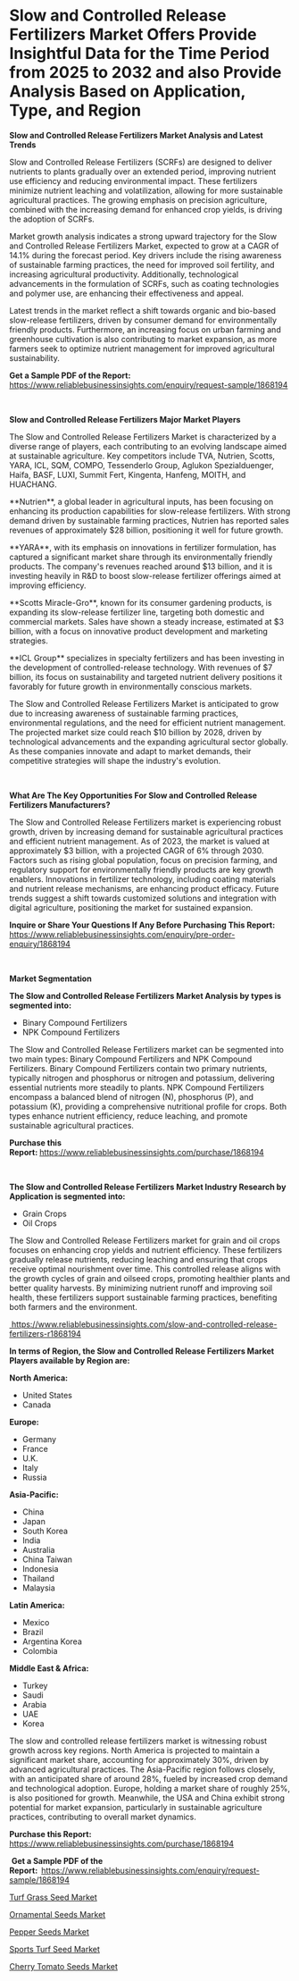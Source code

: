 <p><h1>Slow and Controlled Release Fertilizers Market Offers Provide Insightful Data for the Time Period from 2025 to 2032 and also Provide Analysis Based on Application, Type, and Region</h1></p><p><strong>Slow and Controlled Release Fertilizers Market Analysis and Latest Trends</strong></p>
<p><p>Slow and Controlled Release Fertilizers (SCRFs) are designed to deliver nutrients to plants gradually over an extended period, improving nutrient use efficiency and reducing environmental impact. These fertilizers minimize nutrient leaching and volatilization, allowing for more sustainable agricultural practices. The growing emphasis on precision agriculture, combined with the increasing demand for enhanced crop yields, is driving the adoption of SCRFs.</p><p>Market growth analysis indicates a strong upward trajectory for the Slow and Controlled Release Fertilizers Market, expected to grow at a CAGR of 14.1% during the forecast period. Key drivers include the rising awareness of sustainable farming practices, the need for improved soil fertility, and increasing agricultural productivity. Additionally, technological advancements in the formulation of SCRFs, such as coating technologies and polymer use, are enhancing their effectiveness and appeal.</p><p>Latest trends in the market reflect a shift towards organic and bio-based slow-release fertilizers, driven by consumer demand for environmentally friendly products. Furthermore, an increasing focus on urban farming and greenhouse cultivation is also contributing to market expansion, as more farmers seek to optimize nutrient management for improved agricultural sustainability.</p></p>
<p><strong>Get a Sample PDF of the Report:&nbsp;</strong> <a href="https://www.reliablebusinessinsights.com/enquiry/request-sample/1868194?utm_campaign=60&utm_medium=2&utm_source=Github&utm_content=ia&utm_term=30032025&utm_id=slow-and-controlled-release-fertilizers">https://www.reliablebusinessinsights.com/enquiry/request-sample/1868194</a></p>
<p>&nbsp;</p>
<p><strong>Slow and Controlled Release Fertilizers Major Market Players</strong></p>
<p><p>The Slow and Controlled Release Fertilizers Market is characterized by a diverse range of players, each contributing to an evolving landscape aimed at sustainable agriculture. Key competitors include TVA, Nutrien, Scotts, YARA, ICL, SQM, COMPO, Tessenderlo Group, Aglukon Spezialduenger, Haifa, BASF, LUXI, Summit Fert, Kingenta, Hanfeng, MOITH, and HUACHANG.</p><p>**Nutrien**, a global leader in agricultural inputs, has been focusing on enhancing its production capabilities for slow-release fertilizers. With strong demand driven by sustainable farming practices, Nutrien has reported sales revenues of approximately $28 billion, positioning it well for future growth.</p><p>**YARA**, with its emphasis on innovations in fertilizer formulation, has captured a significant market share through its environmentally friendly products. The company's revenues reached around $13 billion, and it is investing heavily in R&D to boost slow-release fertilizer offerings aimed at improving efficiency.</p><p>**Scotts Miracle-Gro**, known for its consumer gardening products, is expanding its slow-release fertilizer line, targeting both domestic and commercial markets. Sales have shown a steady increase, estimated at $3 billion, with a focus on innovative product development and marketing strategies.</p><p>**ICL Group** specializes in specialty fertilizers and has been investing in the development of controlled-release technology. With revenues of $7 billion, its focus on sustainability and targeted nutrient delivery positions it favorably for future growth in environmentally conscious markets.</p><p>The Slow and Controlled Release Fertilizers Market is anticipated to grow due to increasing awareness of sustainable farming practices, environmental regulations, and the need for efficient nutrient management. The projected market size could reach $10 billion by 2028, driven by technological advancements and the expanding agricultural sector globally. As these companies innovate and adapt to market demands, their competitive strategies will shape the industry's evolution.</p></p>
<p>&nbsp;</p>
<p><strong>What Are The Key Opportunities For Slow and Controlled Release Fertilizers Manufacturers?</strong></p>
<p><p>The Slow and Controlled Release Fertilizers market is experiencing robust growth, driven by increasing demand for sustainable agricultural practices and efficient nutrient management. As of 2023, the market is valued at approximately $3 billion, with a projected CAGR of 6% through 2030. Factors such as rising global population, focus on precision farming, and regulatory support for environmentally friendly products are key growth enablers. Innovations in fertilizer technology, including coating materials and nutrient release mechanisms, are enhancing product efficacy. Future trends suggest a shift towards customized solutions and integration with digital agriculture, positioning the market for sustained expansion.</p></p>
<p><strong>Inquire or Share Your Questions If Any Before Purchasing This Report:</strong> <a href="https://www.reliablebusinessinsights.com/enquiry/pre-order-enquiry/1868194?utm_campaign=60&utm_medium=2&utm_source=Github&utm_content=ia&utm_term=30032025&utm_id=slow-and-controlled-release-fertilizers">https://www.reliablebusinessinsights.com/enquiry/pre-order-enquiry/1868194</a></p>
<p>&nbsp;</p>
<p><strong>Market Segmentation</strong></p>
<p><strong>The Slow and Controlled Release Fertilizers Market Analysis by types is segmented into:</strong></p>
<p><ul><li>Binary Compound Fertilizers</li><li>NPK Compound Fertilizers</li></ul></p>
<p><p>The Slow and Controlled Release Fertilizers market can be segmented into two main types: Binary Compound Fertilizers and NPK Compound Fertilizers. Binary Compound Fertilizers contain two primary nutrients, typically nitrogen and phosphorus or nitrogen and potassium, delivering essential nutrients more steadily to plants. NPK Compound Fertilizers encompass a balanced blend of nitrogen (N), phosphorus (P), and potassium (K), providing a comprehensive nutritional profile for crops. Both types enhance nutrient efficiency, reduce leaching, and promote sustainable agricultural practices.</p></p>
<p><strong>Purchase this Report:&nbsp;</strong><a href="https://www.reliablebusinessinsights.com/purchase/1868194?utm_campaign=60&utm_medium=2&utm_source=Github&utm_content=ia&utm_term=30032025&utm_id=slow-and-controlled-release-fertilizers">https://www.reliablebusinessinsights.com/purchase/1868194</a></p>
<p>&nbsp;</p>
<p><strong>The Slow and Controlled Release Fertilizers Market Industry Research by Application is segmented into:</strong></p>
<p><ul><li>Grain Crops</li><li>Oil Crops</li></ul></p>
<p><p>The Slow and Controlled Release Fertilizers market for grain and oil crops focuses on enhancing crop yields and nutrient efficiency. These fertilizers gradually release nutrients, reducing leaching and ensuring that crops receive optimal nourishment over time. This controlled release aligns with the growth cycles of grain and oilseed crops, promoting healthier plants and better quality harvests. By minimizing nutrient runoff and improving soil health, these fertilizers support sustainable farming practices, benefiting both farmers and the environment.</p></p>
<p><a href="https://www.reliablebusinessinsights.com/slow-and-controlled-release-fertilizers-r1868194?utm_campaign=60&utm_medium=2&utm_source=Github&utm_content=ia&utm_term=30032025&utm_id=slow-and-controlled-release-fertilizers">&nbsp;https://www.reliablebusinessinsights.com/slow-and-controlled-release-fertilizers-r1868194</a></p>
<p><strong>In terms of Region, the Slow and Controlled Release Fertilizers Market Players available by Region are:</strong></p>
<p>
    <p> <strong> North America: </strong>
        <ul>
            <li>United States</li>
            <li>Canada</li>
        </ul>
        </p> 
    <p> <strong> Europe: </strong>
        <ul>
            <li>Germany</li>
            <li>France</li>
            <li>U.K.</li>
            <li>Italy</li>
            <li>Russia</li>
        </ul>
        </p> 
    <p> <strong> Asia-Pacific: </strong>
        <ul>
            <li>China</li>
            <li>Japan</li>
            <li>South Korea</li>
            <li>India</li>
            <li>Australia</li>
            <li>China Taiwan</li>
            <li>Indonesia</li>
            <li>Thailand</li>
            <li>Malaysia</li>
        </ul>
        </p> 
    <p> <strong> Latin America: </strong>
        <ul>
            <li>Mexico</li>
            <li>Brazil</li>
            <li>Argentina Korea</li>
            <li>Colombia</li>
        </ul>
        </p> 
    <p> <strong> Middle East & Africa: </strong>
        <ul>
            <li>Turkey</li>
            <li>Saudi</li>
            <li>Arabia</li>
            <li>UAE</li>
            <li>Korea</li>
        </ul>
    </p>
    </p>
<p><p>The slow and controlled release fertilizers market is witnessing robust growth across key regions. North America is projected to maintain a significant market share, accounting for approximately 30%, driven by advanced agricultural practices. The Asia-Pacific region follows closely, with an anticipated share of around 28%, fueled by increased crop demand and technological adoption. Europe, holding a market share of roughly 25%, is also positioned for growth. Meanwhile, the USA and China exhibit strong potential for market expansion, particularly in sustainable agriculture practices, contributing to overall market dynamics.</p></p>
<p><strong>Purchase this Report: </strong><a href="https://www.reliablebusinessinsights.com/purchase/1868194?utm_campaign=60&utm_medium=2&utm_source=Github&utm_content=ia&utm_term=30032025&utm_id=slow-and-controlled-release-fertilizers">https://www.reliablebusinessinsights.com/purchase/1868194</a></p>
<p>&nbsp;<strong>Get a Sample PDF of the Report:&nbsp;&nbsp;</strong><a href="https://www.reliablebusinessinsights.com/enquiry/request-sample/1868194?utm_campaign=60&utm_medium=2&utm_source=Github&utm_content=ia&utm_term=30032025&utm_id=slow-and-controlled-release-fertilizers">https://www.reliablebusinessinsights.com/enquiry/request-sample/1868194</a></p>
<p><strong></strong></p>
<p><p><a href="https://github.com/borknyberg/Market-Research-Report-List-1/blob/main/turf-grass-seed-market.md?utm_campaign=60&utm_medium=2&utm_source=Github&utm_content=ia&utm_term=30032025&utm_id=slow-and-controlled-release-fertilizers">Turf Grass Seed Market</a></p><p><a href="https://github.com/coricnzati/Market-Research-Report-List-1/blob/main/ornamental-seeds-market.md?utm_campaign=60&utm_medium=2&utm_source=Github&utm_content=ia&utm_term=30032025&utm_id=slow-and-controlled-release-fertilizers">Ornamental Seeds Market</a></p><p><a href="https://github.com/puhakhommabh/Market-Research-Report-List-1/blob/main/pepper-seeds-market.md?utm_campaign=60&utm_medium=2&utm_source=Github&utm_content=ia&utm_term=30032025&utm_id=slow-and-controlled-release-fertilizers">Pepper Seeds Market</a></p><p><a href="https://github.com/mynaoanes/Market-Research-Report-List-1/blob/main/sports-turf-seed-market.md?utm_campaign=60&utm_medium=2&utm_source=Github&utm_content=ia&utm_term=30032025&utm_id=slow-and-controlled-release-fertilizers">Sports Turf Seed Market</a></p><p><a href="https://github.com/alrogikrosa/Market-Research-Report-List-1/blob/main/cherry-tomato-seeds-market.md?utm_campaign=60&utm_medium=2&utm_source=Github&utm_content=ia&utm_term=30032025&utm_id=slow-and-controlled-release-fertilizers">Cherry Tomato Seeds Market</a></p></p>